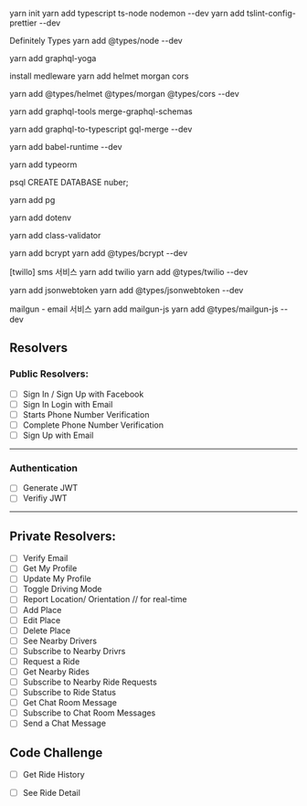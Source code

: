 yarn init
yarn add typescript ts-node nodemon --dev
yarn add tslint-config-prettier --dev

Definitely Types
yarn add @types/node --dev

yarn add graphql-yoga

install medleware
yarn add helmet morgan cors

yarn add @types/helmet @types/morgan @types/cors --dev

yarn add graphql-tools merge-graphql-schemas

yarn add graphql-to-typescript gql-merge --dev

yarn add babel-runtime --dev

yarn add typeorm

psql
CREATE DATABASE nuber;

yarn add pg

yarn add dotenv

yarn add class-validator

yarn add bcrypt
yarn add @types/bcrypt --dev

[twillo] sms 서비스
yarn add twilio
yarn add @types/twilio --dev

yarn add jsonwebtoken
yarn add @types/jsonwebtoken --dev

mailgun - email 서비스
yarn add mailgun-js
yarn add @types/mailgun-js --dev



## Resolvers

### Public Resolvers:

- [ ] Sign In / Sign Up with Facebook
- [ ] Sign In Login with Email
- [ ] Starts Phone Number Verification
- [ ] Complete Phone Number Verification
- [ ] Sign Up with Email

---

### Authentication
- [ ] Generate JWT
- [ ] Verifiy JWT

---

## Private Resolvers:



- [ ] Verify Email
- [ ] Get My Profile
- [ ] Update My Profile
- [ ] Toggle Driving Mode
- [ ] Report Location/ Orientation // for real-time
- [ ] Add Place
- [ ] Edit Place
- [ ] Delete Place
- [ ] See Nearby Drivers
- [ ] Subscribe to Nearby Drivrs
- [ ] Request a Ride
- [ ] Get Nearby Rides
- [ ] Subscribe to Nearby Ride Requests
- [ ] Subscribe to Ride Status
- [ ] Get Chat Room Message
- [ ] Subscribe to Chat Room Messages
- [ ] Send a Chat Message 

## Code Challenge
- [ ] Get Ride History
- [ ] See Ride Detail

